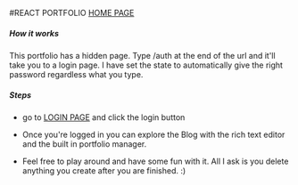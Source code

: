#REACT PORTFOLIO
[HOME PAGE](https://www.emcpheron.com "HOME PAGE")


##### How it works
This portfolio has a hidden page. Type /auth at the end of the url and it'll take you to a login page. I have set the state to automatically give the right password regardless what you type.

##### Steps
- go to [LOGIN PAGE](https://www.emcpheron.com "LOGIN PAGE") and click the login button

- Once you're logged in you can explore the Blog with the rich text editor and the built in portfolio manager.

- Feel free to play around and have some fun with it. All I ask is you delete anything you create after you are finished. :)

